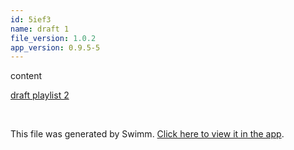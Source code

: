 ```yaml
---
id: 5ief3
name: draft 1
file_version: 1.0.2
app_version: 0.9.5-5
---
```


content

[draft playlist 2](draft-playlist-2.quarv.pl.sw.md)





<br/>

This file was generated by Swimm. [Click here to view it in the app](http://localhost:5000/repos/Z2l0aHViJTNBJTNBYXplcm90aGNvcmUtd290bGslM0ElM0FtYW96U3dpbW0=/docs/5ief3).